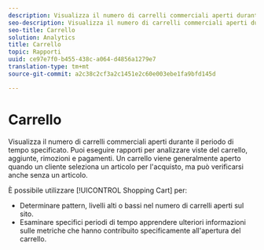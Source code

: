 ```yaml
---
description: Visualizza il numero di carrelli commerciali aperti durante il periodo di tempo specificato. Puoi eseguire rapporti per analizzare viste del carrello, aggiunte, rimozioni e pagamenti. Un carrello viene generalmente aperto quando un cliente seleziona un articolo per l'acquisto, ma può verificarsi anche senza un articolo.
seo-description: Visualizza il numero di carrelli commerciali aperti durante il periodo di tempo specificato. Puoi eseguire rapporti per analizzare viste del carrello, aggiunte, rimozioni e pagamenti. Un carrello viene generalmente aperto quando un cliente seleziona un articolo per l'acquisto, ma può verificarsi anche senza un articolo.
seo-title: Carrello
solution: Analytics
title: Carrello
topic: Rapporti
uuid: ce97e7f0-b455-438c-a064-d4856a1279e7
translation-type: tm+mt
source-git-commit: a2c38c2cf3a2c1451e2c60e003ebe1fa9bfd145d

---
```



# Carrello

Visualizza il numero di carrelli commerciali aperti durante il periodo di tempo specificato. Puoi eseguire rapporti per analizzare viste del carrello, aggiunte, rimozioni e pagamenti. Un carrello viene generalmente aperto quando un cliente seleziona un articolo per l'acquisto, ma può verificarsi anche senza un articolo.

È possibile utilizzare [!UICONTROL Shopping Cart] per:

* Determinare pattern, livelli alti o bassi nel numero di carrelli aperti sul sito.
* Esaminare specifici periodi di tempo apprendere ulteriori informazioni sulle metriche che hanno contribuito specificamente all'apertura del carrello.

